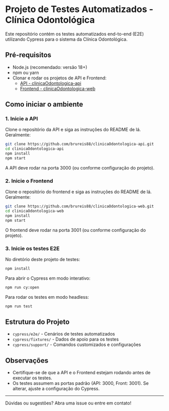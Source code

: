# Projeto de Testes Automatizados - Clínica Odontológica

Este repositório contém os testes automatizados end-to-end (E2E) utilizando Cypress para o sistema da Clínica Odontológica.

## Pré-requisitos

- Node.js (recomendado: versão 18+)
- npm ou yarn
- Clonar e rodar os projetos de API e Frontend:
  - [API - clinicaOdontologica-api](https://github.com/brureis88/clinicaOdontologica-api)
  - [Frontend - clinicaOdontologica-web](https://github.com/brureis88/clinicaOdontologica-web)

## Como iniciar o ambiente

### 1. Inicie a API

Clone o repositório da API e siga as instruções do README de lá. Geralmente:

```bash
git clone https://github.com/brureis88/clinicaOdontologica-api.git
cd clinicaOdontologica-api
npm install
npm start
```

A API deve rodar na porta 3000 (ou conforme configuração do projeto).

### 2. Inicie o Frontend

Clone o repositório do frontend e siga as instruções do README de lá. Geralmente:

```bash
git clone https://github.com/brureis88/clinicaOdontologica-web.git
cd clinicaOdontologica-web
npm install
npm start
```

O frontend deve rodar na porta 3001 (ou conforme configuração do projeto).

### 3. Inicie os testes E2E

No diretório deste projeto de testes:

```bash
npm install
```

Para abrir o Cypress em modo interativo:

```bash
npm run cy:open
```

Para rodar os testes em modo headless:

```bash
npm run test
```

## Estrutura do Projeto

- `cypress/e2e/` - Cenários de testes automatizados
- `cypress/fixtures/` - Dados de apoio para os testes
- `cypress/support/` - Comandos customizados e configurações

## Observações

- Certifique-se de que a API e o Frontend estejam rodando antes de executar os testes.
- Os testes assumem as portas padrão (API: 3000, Front: 3001). Se alterar, ajuste a configuração do Cypress.

---

Dúvidas ou sugestões? Abra uma issue ou entre em contato!
